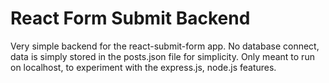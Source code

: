 # React Form Submit Backend

Very simple backend for the react-submit-form app.
No database connect, data is simply stored in the posts.json file for simplicity.
Only meant to run on localhost, to experiment with the express.js, node.js features.
